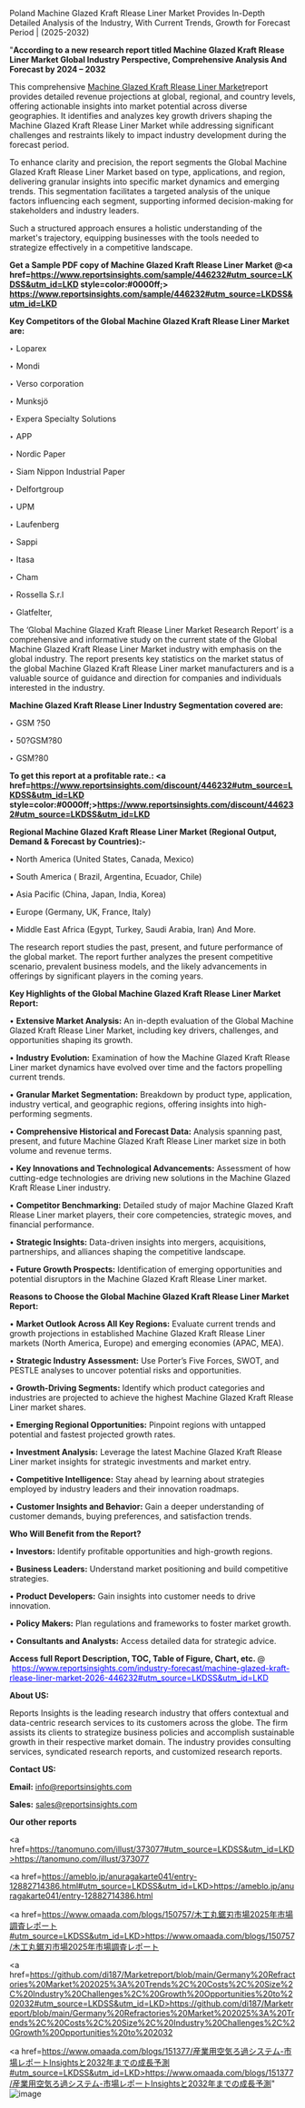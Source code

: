 Poland Machine Glazed Kraft Rlease Liner Market Provides In-Depth Detailed Analysis of the Industry, With Current Trends, Growth for Forecast Period | (2025-2032)

"<strong>According to a new research report titled Machine Glazed Kraft Rlease Liner Market Global Industry Perspective, Comprehensive Analysis And Forecast by 2024 – 2032</strong>

This comprehensive <a href=https://www.reportsinsights.com/sample/446232>Machine Glazed Kraft Rlease Liner Market</a>report provides detailed revenue projections at global, regional, and country levels, offering actionable insights into market potential across diverse geographies. It identifies and analyzes key growth drivers shaping the Machine Glazed Kraft Rlease Liner Market while addressing significant challenges and restraints likely to impact industry development during the forecast period.

To enhance clarity and precision, the report segments the Global Machine Glazed Kraft Rlease Liner Market based on type, applications, and region, delivering granular insights into specific market dynamics and emerging trends. This segmentation facilitates a targeted analysis of the unique factors influencing each segment, supporting informed decision-making for stakeholders and industry leaders.

Such a structured approach ensures a holistic understanding of the market's trajectory, equipping businesses with the tools needed to strategize effectively in a competitive landscape.

<strong>Get a Sample PDF copy of Machine Glazed Kraft Rlease Liner Market </strong><strong>@<a href=https://www.reportsinsights.com/sample/446232#utm_source=LKDSS&utm_id=LKD style=color:#0000ff;> https://www.reportsinsights.com/sample/446232#utm_source=LKDSS&utm_id=LKD</a></strong></font>

<strong>Key Competitors of the Global Machine Glazed Kraft Rlease Liner Market are:</strong>

‣ Loparex

‣ Mondi

‣ Verso corporation

‣ Munksjö

‣ Expera Specialty Solutions

‣ APP

‣ Nordic Paper

‣ Siam Nippon Industrial Paper

‣ Delfortgroup

‣ UPM

‣ Laufenberg

‣ Sappi

‣ Itasa

‣ Cham

‣ Rossella S.r.l

‣ Glatfelter,

The ‘Global Machine Glazed Kraft Rlease Liner Market Research Report’ is a comprehensive and informative study on the current state of the Global Machine Glazed Kraft Rlease Liner Market industry with emphasis on the global industry. The report presents key statistics on the market status of the global Machine Glazed Kraft Rlease Liner market manufacturers and is a valuable source of guidance and direction for companies and individuals interested in the industry.

<strong>Machine Glazed Kraft Rlease Liner Industry Segmentation covered are:</strong>

‣ GSM ?50

‣ 50?GSM?80

‣ GSM?80

<strong>To get this report at a profitable rate.: <a href=https://www.reportsinsights.com/discount/446232#utm_source=LKDSS&utm_id=LKD style=color:#0000ff;>https://www.reportsinsights.com/discount/446232#utm_source=LKDSS&utm_id=LKD</a></strong></font>

<strong>Regional Machine Glazed Kraft Rlease Liner Market (Regional Output, Demand &amp; Forecast by Countries):-</strong>

• North America (United States, Canada, Mexico)

• South America ( Brazil, Argentina, Ecuador, Chile)

• Asia Pacific (China, Japan, India, Korea)

• Europe (Germany, UK, France, Italy)

• Middle East Africa (Egypt, Turkey, Saudi Arabia, Iran) And More.

The research report studies the past, present, and future performance of the global market. The report further analyzes the present competitive scenario, prevalent business models, and the likely advancements in offerings by significant players in the coming years.

<strong>Key Highlights of the Global Machine Glazed Kraft Rlease Liner Market Report:</strong>

• <strong>Extensive Market Analysis:</strong> An in-depth evaluation of the Global Machine Glazed Kraft Rlease Liner Market, including key drivers, challenges, and opportunities shaping its growth.

• <strong>Industry Evolution:</strong> Examination of how the Machine Glazed Kraft Rlease Liner market dynamics have evolved over time and the factors propelling current trends.

• <strong>Granular Market Segmentation:</strong> Breakdown by product type, application, industry vertical, and geographic regions, offering insights into high-performing segments.

• <strong>Comprehensive Historical and Forecast Data:</strong> Analysis spanning past, present, and future Machine Glazed Kraft Rlease Liner market size in both volume and revenue terms.

• <strong>Key Innovations and Technological Advancements:</strong> Assessment of how cutting-edge technologies are driving new solutions in the Machine Glazed Kraft Rlease Liner industry.

• <strong>Competitor Benchmarking:</strong> Detailed study of major Machine Glazed Kraft Rlease Liner market players, their core competencies, strategic moves, and financial performance.

• <strong>Strategic Insights:</strong> Data-driven insights into mergers, acquisitions, partnerships, and alliances shaping the competitive landscape.

• <strong>Future Growth Prospects:</strong> Identification of emerging opportunities and potential disruptors in the Machine Glazed Kraft Rlease Liner market.

<strong>Reasons to Choose the Global Machine Glazed Kraft Rlease Liner Market Report:</strong>

• <strong>Market Outlook Across All Key Regions:</strong> Evaluate current trends and growth projections in established Machine Glazed Kraft Rlease Liner markets (North America, Europe) and emerging economies (APAC, MEA).

• <strong>Strategic Industry Assessment:</strong> Use Porter’s Five Forces, SWOT, and PESTLE analyses to uncover potential risks and opportunities.

• <strong>Growth-Driving Segments:</strong> Identify which product categories and industries are projected to achieve the highest Machine Glazed Kraft Rlease Liner market shares.

• <strong>Emerging Regional Opportunities:</strong> Pinpoint regions with untapped potential and fastest projected growth rates.

• <strong>Investment Analysis:</strong> Leverage the latest Machine Glazed Kraft Rlease Liner market insights for strategic investments and market entry.

• <strong>Competitive Intelligence:</strong> Stay ahead by learning about strategies employed by industry leaders and their innovation roadmaps.

• <strong>Customer Insights and Behavior:</strong> Gain a deeper understanding of customer demands, buying preferences, and satisfaction trends.

<strong>Who Will Benefit from the Report?</strong>

• <strong>Investors:</strong> Identify profitable opportunities and high-growth regions.

• <strong>Business Leaders:</strong> Understand market positioning and build competitive strategies.

• <strong>Product Developers:</strong> Gain insights into customer needs to drive innovation.

• <strong>Policy Makers:</strong> Plan regulations and frameworks to foster market growth.

• <strong>Consultants and Analysts:</strong> Access detailed data for strategic advice.
</ul>
<strong>Access full Report Description, TOC, Table of Figure, Chart, etc. </strong>@  <a href=https://www.reportsinsights.com/industry-forecast/machine-glazed-kraft-rlease-liner-market-2026-446232#utm_source=LKDSS&utm_id=LKD style=color:#0000ff;>https://www.reportsinsights.com/industry-forecast/machine-glazed-kraft-rlease-liner-market-2026-446232#utm_source=LKDSS&utm_id=LKD</a></font>

<strong><strong>About US</strong>:</strong>

Reports Insights is the leading research industry that offers contextual and data-centric research services to its customers across the globe. The firm assists its clients to strategize business policies and accomplish sustainable growth in their respective market domain. The industry provides consulting services, syndicated research reports, and customized research reports.

<strong>Contact US:</strong>

<p class=""""><b>Email:</b> <a href=mailto:info@reportsinsights.com>info@reportsinsights.com</a></p>
<p class=""""><b>Sales:</b> <a href=mailto:sales@reportsinsights.com>sales@reportsinsights.com</a></p>

<strong>Our other reports</strong>

<a href=https://tanomuno.com/illust/373077#utm_source=LKDSS&utm_id=LKD>https://tanomuno.com/illust/373077</a>

<a href=https://ameblo.jp/anuragakarte041/entry-12882714386.html#utm_source=LKDSS&utm_id=LKD>https://ameblo.jp/anuragakarte041/entry-12882714386.html</a>

<a href=https://www.omaada.com/blogs/150757/木工丸鋸刃市場2025年市場調査レポート#utm_source=LKDSS&utm_id=LKD>https://www.omaada.com/blogs/150757/木工丸鋸刃市場2025年市場調査レポート</a>

<a href=https://github.com/di187/Marketreport/blob/main/Germany%20Refractories%20Market%202025%3A%20Trends%2C%20Costs%2C%20Size%2C%20Industry%20Challenges%2C%20Growth%20Opportunities%20to%202032#utm_source=LKDSS&utm_id=LKD>https://github.com/di187/Marketreport/blob/main/Germany%20Refractories%20Market%202025%3A%20Trends%2C%20Costs%2C%20Size%2C%20Industry%20Challenges%2C%20Growth%20Opportunities%20to%202032</a>

<a href=https://www.omaada.com/blogs/151377/産業用空気ろ過システム-市場レポートInsightsと2032年までの成長予測#utm_source=LKDSS&utm_id=LKD>https://www.omaada.com/blogs/151377/産業用空気ろ過システム-市場レポートInsightsと2032年までの成長予測</a>"
![image](https://github.com/user-attachments/assets/31bf6093-ac75-4b08-9977-e2bfa07eb522)
